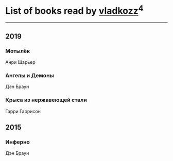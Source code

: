 # List of books read by [vladkozz](http://vk.com/id57239276)<sup>4</sup>
---

## 2019

### Мотылёк
Анри Шарьер


### Ангелы и Демоны
Дэн Браун


### Крыса из нержавеющей стали
Гарри Гаррисон



## 2015

### Инферно
Дэн Браун



